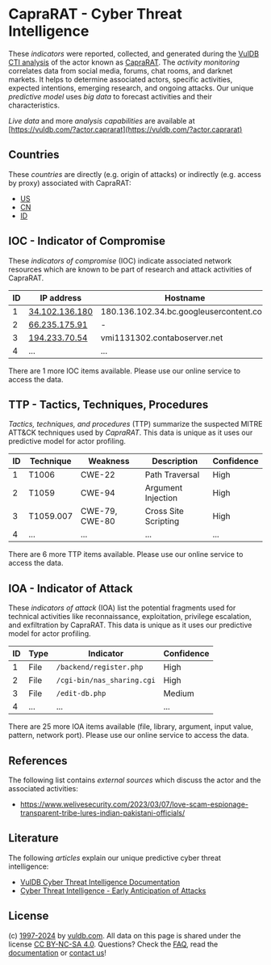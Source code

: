 # CapraRAT - Cyber Threat Intelligence

These _indicators_ were reported, collected, and generated during the [VulDB CTI analysis](https://vuldb.com/?kb.cti) of the actor known as [CapraRAT](https://vuldb.com/?actor.caprarat). The _activity monitoring_ correlates data from social media, forums, chat rooms, and darknet markets. It helps to determine associated actors, specific activities, expected intentions, emerging research, and ongoing attacks. Our unique _predictive model_ uses _big data_ to forecast activities and their characteristics.

_Live data_ and more _analysis capabilities_ are available at [https://vuldb.com/?actor.caprarat](https://vuldb.com/?actor.caprarat)

## Countries

These _countries_ are directly (e.g. origin of attacks) or indirectly (e.g. access by proxy) associated with CapraRAT:

* [US](https://vuldb.com/?country.us)
* [CN](https://vuldb.com/?country.cn)
* [ID](https://vuldb.com/?country.id)

## IOC - Indicator of Compromise

These _indicators of compromise_ (IOC) indicate associated network resources which are known to be part of research and attack activities of CapraRAT.

ID | IP address | Hostname | Campaign | Confidence
-- | ---------- | -------- | -------- | ----------
1 | [34.102.136.180](https://vuldb.com/?ip.34.102.136.180) | 180.136.102.34.bc.googleusercontent.com | - | Medium
2 | [66.235.175.91](https://vuldb.com/?ip.66.235.175.91) | - | - | High
3 | [194.233.70.54](https://vuldb.com/?ip.194.233.70.54) | vmi1131302.contaboserver.net | - | High
4 | ... | ... | ... | ...

There are 1 more IOC items available. Please use our online service to access the data.

## TTP - Tactics, Techniques, Procedures

_Tactics, techniques, and procedures_ (TTP) summarize the suspected MITRE ATT&CK techniques used by _CapraRAT_. This data is unique as it uses our predictive model for actor profiling.

ID | Technique | Weakness | Description | Confidence
-- | --------- | -------- | ----------- | ----------
1 | T1006 | CWE-22 | Path Traversal | High
2 | T1059 | CWE-94 | Argument Injection | High
3 | T1059.007 | CWE-79, CWE-80 | Cross Site Scripting | High
4 | ... | ... | ... | ...

There are 6 more TTP items available. Please use our online service to access the data.

## IOA - Indicator of Attack

These _indicators of attack_ (IOA) list the potential fragments used for technical activities like reconnaissance, exploitation, privilege escalation, and exfiltration by CapraRAT. This data is unique as it uses our predictive model for actor profiling.

ID | Type | Indicator | Confidence
-- | ---- | --------- | ----------
1 | File | `/backend/register.php` | High
2 | File | `/cgi-bin/nas_sharing.cgi` | High
3 | File | `/edit-db.php` | Medium
4 | ... | ... | ...

There are 25 more IOA items available (file, library, argument, input value, pattern, network port). Please use our online service to access the data.

## References

The following list contains _external sources_ which discuss the actor and the associated activities:

* https://www.welivesecurity.com/2023/03/07/love-scam-espionage-transparent-tribe-lures-indian-pakistani-officials/

## Literature

The following _articles_ explain our unique predictive cyber threat intelligence:

* [VulDB Cyber Threat Intelligence Documentation](https://vuldb.com/?kb.cti)
* [Cyber Threat Intelligence - Early Anticipation of Attacks](https://www.scip.ch/en/?labs.20201022)

## License

(c) [1997-2024](https://vuldb.com/?kb.changelog) by [vuldb.com](https://vuldb.com/?kb.about). All data on this page is shared under the license [CC BY-NC-SA 4.0](https://creativecommons.org/licenses/by-nc-sa/4.0/). Questions? Check the [FAQ](https://vuldb.com/?kb.faq), read the [documentation](https://vuldb.com/?kb) or [contact us](https://vuldb.com/?contact)!
